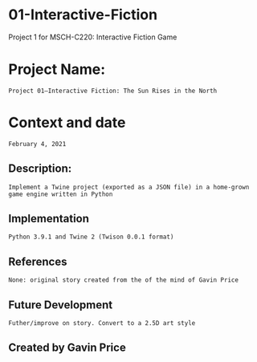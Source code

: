 # 01-Interactive-Fiction
Project 1 for MSCH-C220: Interactive Fiction Game

# Project Name:
    Project 01—Interactive Fiction: The Sun Rises in the North

# Context and date
    February 4, 2021

## Description: 
    Implement a Twine project (exported as a JSON file) in a home-grown game engine written in Python

## Implementation
    Python 3.9.1 and Twine 2 (Twison 0.0.1 format)

## References
    None: original story created from the of the mind of Gavin Price 

## Future Development
    Futher/improve on story. Convert to a 2.5D art style

## Created by Gavin Price
